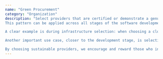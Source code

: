```yaml
---
name: "Green Procurement"
category: "Organization"
description: "Select providers that are certified or demonstrate a genuine commitment to sustainable software practices.  
This pattern can be applied across all stages of the software development lifecycle.

A clear example is during infrastructure selection: when choosing a cloud provider, prioritize those using renewable energy, offering carbon transparency reports, and tracking sustainability indicators.

Another important use case, closer to the development stage, is selecting software dependencies. Some libraries conduct energy or performance testing or provide documentation on efficient API usage. Factoring in these efforts when choosing dependencies supports providers who value sustainability.

By choosing sustainable providers, we encourage and reward those who invest in greener practices—helping them gain business value from their commitment."
---
```

